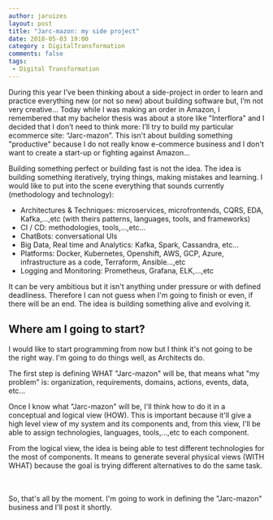 ```yaml
---
author: jaruizes
layout: post
title: "Jarc-mazon: my side project"
date: 2018-05-03 19:00
category : DigitalTransformation
comments: false
tags:
 - Digital Transformation
---
```


During this year I’ve been thinking about a side-project in order to learn and practice everything new (or not so new) about building software but, I’m not very creative...
Today while I was making an order in Amazon, I remembered that my bachelor thesis was about a store like "Interflora" and I decided that I don’t need to think more: I’ll try to build
my particular ecommerce site: “Jarc-mazon”. This isn't about building something "productive" because I do not really know e-commerce business and I don't want to create a
start-up or fighting against Amazon...

Building something perfect or building fast is not the idea. The idea is building something iteratively, trying things, making mistakes and learning.
I would like to put into the scene everything that sounds currently (methodology and technology):

- Architectures & Techniques: microservices, microfrontends, CQRS, EDA, Kafka,...,etc (with theirs patterns, languages, tools, and frameworks)
- CI / CD: methodologies, tools,...,etc...
- ChatBots: conversational UIs
- Big Data, Real time and Analytics: Kafka, Spark, Cassandra, etc...
- Platforms: Docker, Kubernetes, Openshift, AWS, GCP, Azure, infrastructure as a code, Terraform, Ansible...,etc
- Logging and Monitoring: Prometheus, Grafana, ELK,...,etc

It can be very ambitious but it isn't anything under pressure or with defined deadliness. Therefore I can not guess when I'm going to finish or even, if there will be an end.
The idea is building something alive and evolving it.


## Where am I going to start?

I would like to start programming from now but I think it's not going to be the right way. I'm going to do things well, as Architects do.

The first step is defining WHAT "Jarc-mazon" will be, that means what "my problem" is: organization, requirements, domains, actions, events, data, etc...

Once I know what "Jarc-mazon" will be, I'll think how to do it in a conceptual and logical view (HOW). This is important because it'll give a high level view of my system and its components and,
from this view, I'll be able to assign technologies, languages, tools,...,etc to each component.

From the logical view, the idea is being able to test different technologies for the most of components. It means to generate several physical views (WITH WHAT) because the goal is trying
different alternatives to do the same task.


<br/>
<br/>
So, that's all by the moment. I'm going to work in defining the "Jarc-mazon" business and I'll post it shortly.

